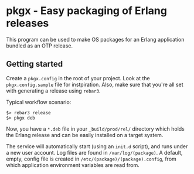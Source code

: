 pkgx - Easy packaging of Erlang releases 
========================================

This program can be used to make OS packages for an Erlang application
bundled as an OTP release.

Getting started
---------------

Create a ``pkgx.config`` in the root of your project. Look at the
``pkgx.config.sample`` file for instpiration. Also, make sure that
you're all set with generating a release using ``rebar3``.

Typical workflow scenario:

    $> rebar3 release
    $> pkgx deb

Now, you have a `*.deb` file in your ``_build/prod/rel/`` directory
which holds the Erlang release and can be easily installed on a target
system.

The service will automatically start (using an ``init.d`` script), and
runs under a new user account. Log files are found in
`/var/log/(package)`. A default, empty, config file is created in
`/etc/(package)/(package).config`, from which application environment
variables are read from.


